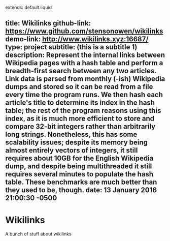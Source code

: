extends: default.liquid

title: Wikilinks
github-link: https://www.github.com/stensonowen/wikilinks
demo-link: http://www.wikilinks.xyz:16687/
type: project
subtitle: (this is a subtitle 1)
description: Represent the internal links between Wikipedia pages with a hash table and perform a breadth-first search between any two articles. Link data is parsed from monthly (-ish) Wikipedia dumps and stored so it can be read from a file every time the program runs. We then hash each article's title to determine its index in the hash table; the rest of the program reasons using this index, as it is much more efficient to store and compare 32-bit integers rather than arbitrarily long strings. Nonetheless, this has some scalability issues; despite its memory being almost entirely vectors of integers, it still requires about 10GB for the English Wikipedia dump, and despite being multithreaded it still requires several minutes to populate the hash table. These benchmarks are much better than they used to be, though.
date: 13 January 2016 21:00:30 -0500
---

# Wikilinks

A bunch of stuff about wikilinks
